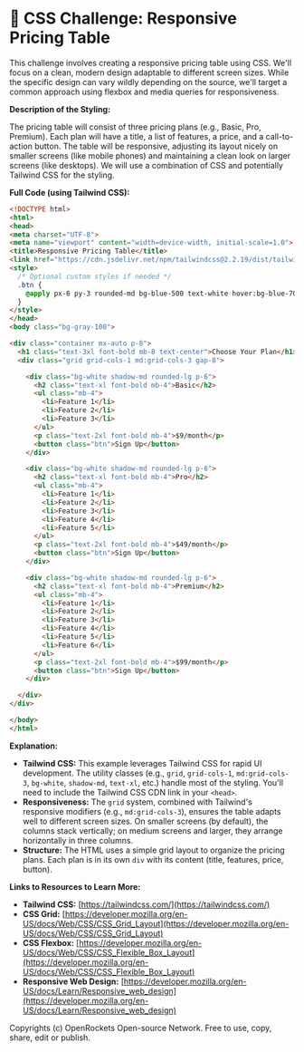 # 🐞 CSS Challenge:  Responsive Pricing Table


This challenge involves creating a responsive pricing table using CSS.  We'll focus on a clean, modern design adaptable to different screen sizes.  While the specific design can vary wildly depending on the source, we'll target a common approach using flexbox and media queries for responsiveness.


**Description of the Styling:**

The pricing table will consist of three pricing plans (e.g., Basic, Pro, Premium).  Each plan will have a title, a list of features, a price, and a call-to-action button.  The table will be responsive, adjusting its layout nicely on smaller screens (like mobile phones) and maintaining a clean look on larger screens (like desktops). We will use a combination of CSS and potentially Tailwind CSS for the styling.


**Full Code (using Tailwind CSS):**

```html
<!DOCTYPE html>
<html>
<head>
<meta charset="UTF-8">
<meta name="viewport" content="width=device-width, initial-scale=1.0">
<title>Responsive Pricing Table</title>
<link href="https://cdn.jsdelivr.net/npm/tailwindcss@2.2.19/dist/tailwind.min.css" rel="stylesheet">
<style>
  /* Optional custom styles if needed */
  .btn {
    @apply px-6 py-3 rounded-md bg-blue-500 text-white hover:bg-blue-700;
  }
</style>
</head>
<body class="bg-gray-100">

<div class="container mx-auto p-8">
  <h1 class="text-3xl font-bold mb-8 text-center">Choose Your Plan</h1>
  <div class="grid grid-cols-1 md:grid-cols-3 gap-8">

    <div class="bg-white shadow-md rounded-lg p-6">
      <h2 class="text-xl font-bold mb-4">Basic</h2>
      <ul class="mb-4">
        <li>Feature 1</li>
        <li>Feature 2</li>
        <li>Feature 3</li>
      </ul>
      <p class="text-2xl font-bold mb-4">$9/month</p>
      <button class="btn">Sign Up</button>
    </div>

    <div class="bg-white shadow-md rounded-lg p-6">
      <h2 class="text-xl font-bold mb-4">Pro</h2>
      <ul class="mb-4">
        <li>Feature 1</li>
        <li>Feature 2</li>
        <li>Feature 3</li>
        <li>Feature 4</li>
        <li>Feature 5</li>
      </ul>
      <p class="text-2xl font-bold mb-4">$49/month</p>
      <button class="btn">Sign Up</button>
    </div>

    <div class="bg-white shadow-md rounded-lg p-6">
      <h2 class="text-xl font-bold mb-4">Premium</h2>
      <ul class="mb-4">
        <li>Feature 1</li>
        <li>Feature 2</li>
        <li>Feature 3</li>
        <li>Feature 4</li>
        <li>Feature 5</li>
        <li>Feature 6</li>
      </ul>
      <p class="text-2xl font-bold mb-4">$99/month</p>
      <button class="btn">Sign Up</button>
    </div>

  </div>
</div>

</body>
</html>
```


**Explanation:**

* **Tailwind CSS:** This example leverages Tailwind CSS for rapid UI development.  The utility classes (e.g., `grid`, `grid-cols-1`, `md:grid-cols-3`, `bg-white`, `shadow-md`, `text-xl`, etc.) handle most of the styling.  You'll need to include the Tailwind CSS CDN link in your `<head>`.
* **Responsiveness:** The `grid` system, combined with Tailwind's responsive modifiers (e.g., `md:grid-cols-3`), ensures the table adapts well to different screen sizes.  On smaller screens (by default), the columns stack vertically; on medium screens and larger, they arrange horizontally in three columns.
* **Structure:** The HTML uses a simple grid layout to organize the pricing plans.  Each plan is in its own `div` with its content (title, features, price, button).

**Links to Resources to Learn More:**

* **Tailwind CSS:** [https://tailwindcss.com/](https://tailwindcss.com/)
* **CSS Grid:** [https://developer.mozilla.org/en-US/docs/Web/CSS/CSS_Grid_Layout](https://developer.mozilla.org/en-US/docs/Web/CSS/CSS_Grid_Layout)
* **CSS Flexbox:** [https://developer.mozilla.org/en-US/docs/Web/CSS/CSS_Flexible_Box_Layout](https://developer.mozilla.org/en-US/docs/Web/CSS/CSS_Flexible_Box_Layout)
* **Responsive Web Design:** [https://developer.mozilla.org/en-US/docs/Learn/Responsive_web_design](https://developer.mozilla.org/en-US/docs/Learn/Responsive_web_design)


Copyrights (c) OpenRockets Open-source Network. Free to use, copy, share, edit or publish.

